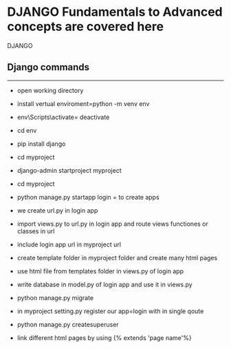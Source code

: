 # DJANGO Fundamentals to Advanced concepts are covered here
DJANGO
 
## Django commands
---
- open working directory
- install vertual enviroment=python -m venv env
- env\Scripts\activate= deactivate
- cd env
- pip install django
- cd myproject
- django-admin startproject myproject
- cd myproject
- python manage.py startapp login = to create apps
- we create url.py in login app
- import views.py  to  url.py in login app and route views functiones or classes in url
- include login app url in  myproject url
- create template folder in myproject folder and create many html pages
- use html file  from templates folder in views.py of login app
- write database in model.py of login app and use it in views.py
- python manage.py migrate 
- in myproject setting.py  register our app=login  with in single qoute
- python manage.py createsuperuser

- link different html pages by using {% extends    'page name'%}